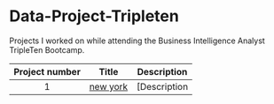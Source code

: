# Data-Project-Tripleten
Projects I worked on while attending the Business Intelligence Analyst TripleTen Bootcamp.


| Project number | Title | Description | 
| :-----------: | ----------- |----------- |
|1|[new york ](https://docs.google.com/document/d/1Fmj76C8NL5U_-PLSgqlIOpppGTVDfOVgxEpMGPceYEE/edit?usp=sharing)|[Description|
